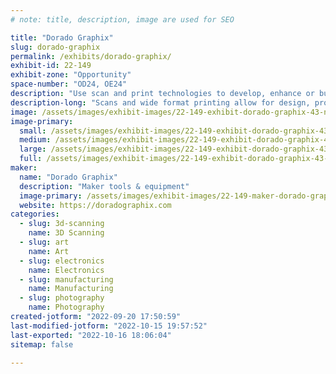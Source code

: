 ```yaml
---
# note: title, description, image are used for SEO

title: "Dorado Graphix"
slug: dorado-graphix
permalink: /exhibits/dorado-graphix/
exhibit-id: 22-149
exhibit-zone: "Opportunity"
space-number: "OD24, OE24"
description: "Use scan and print technologies to develop, enhance or build projects."
description-long: "Scans and wide format printing allow for design, prototyping, visualization, creation, enhancing and building of concepts, projects and final products."
image: /assets/images/exhibit-images/22-149-exhibit-dorado-graphix-43-new-logo-300px-square-6168-large.png
image-primary: 
  small: /assets/images/exhibit-images/22-149-exhibit-dorado-graphix-43-new-logo-300px-square-6168-small.png
  medium: /assets/images/exhibit-images/22-149-exhibit-dorado-graphix-43-new-logo-300px-square-6168-medium.png
  large: /assets/images/exhibit-images/22-149-exhibit-dorado-graphix-43-new-logo-300px-square-6168-large.png
  full: /assets/images/exhibit-images/22-149-exhibit-dorado-graphix-43-new-logo-300px-square-6168-full.png
maker: 
  name: "Dorado Graphix"
  description: "Maker tools & equipment"
  image-primary: /assets/images/exhibit-images/22-149-maker-dorado-graphix-new-logo-300px-square-medium.png
  website: https://doradographix.com
categories: 
  - slug: 3d-scanning
    name: 3D Scanning
  - slug: art
    name: Art
  - slug: electronics
    name: Electronics
  - slug: manufacturing
    name: Manufacturing
  - slug: photography
    name: Photography
created-jotform: "2022-09-20 17:50:59"
last-modified-jotform: "2022-10-15 19:57:52"
last-exported: "2022-10-16 18:06:04"
sitemap: false

---
```

